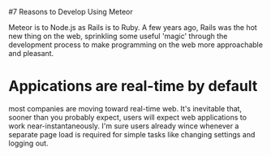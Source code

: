 #7 Reasons to Develop Using Meteor

Meteor is to Node.js as Rails is to Ruby. A few years ago, Rails was the hot new thing on the web, sprinkling some useful 'magic' through the development process to make programming on the web more approachable and pleasant. 

# Appications are real-time by default

most companies are moving toward real-time web. It's inevitable that, sooner than you probably expect, users will expect web applications to work near-instantaneously. I'm sure users already wince whenever a separate page load is required for simple tasks like changing settings and logging out. 
